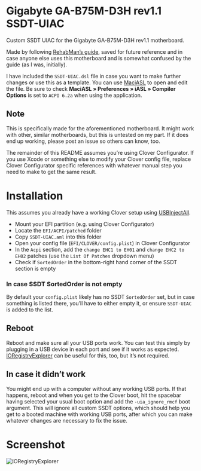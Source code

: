 # Gigabyte GA-B75M-D3H rev1.1 SSDT-UIAC
Custom SSDT UIAC for the Gigabyte GA-B75M-D3H rev1.1 motherboard.

Made by following [RehabMan’s guide](https://www.tonymacx86.com/threads/guide-creating-a-custom-ssdt-for-usbinjectall-kext.211311/), saved for future reference and in case anyone else uses this motherboard and is somewhat confused by the guide (as I was, initially).

I have included the `SSDT-UIAC.dsl` file in case you want to make further changes or use this as a template. You can use [MaciASL](https://bitbucket.org/RehabMan/os-x-maciasl-patchmatic) to open and edit the file. Be sure to check **MaciASL » Preferences » iASL » Compiler Options** is set to `ACPI 6.2a` when using the application.

## Note
This is specifically made for the aforementioned motherboard. It might work with other, similar motherboards, but this is untested on my part. If it does end up working, please post an issue so others can know, too. 

The remainder of this README assumes you’re using Clover Configurator. If you use Xcode or something else to modify your Clover config file, replace Clover Configurator specific references with whatever manual step you need to make to get the same result. 

# Installation
This assumes you already have a working Clover setup using [USBInjectAll](https://bitbucket.org/RehabMan/os-x-usb-inject-all).

- Mount your EFI partition (e.g. using Clover Configurator)
- Locate the `EFI/ACPI/patched` folder
- Copy `SSDT-UIAC.aml` into this folder
- Open your config file (`EFI/CLOVER/config.plist`) in Clover Configurator
- In the `Acpi` section, add the `change EHC1 to EH01` and `change EHC2 to EH02` patches (use the `List Of Patches` dropdown menu)
- Check if `SortedOrder` in the bottom-right hand corner of the SSDT section is empty

### In case SSDT SortedOrder is not empty
By default your `config.plist` likely has no SSDT `SortedOrder` set, but in case something is listed there, you’ll have to either empty it, or ensure `SSDT-UIAC` is added to the list.

## Reboot
Reboot and make sure all your USB ports work. You can test this simply by plugging in a USB device in each port and see if it works as expected. [IORegistryExplorer](https://www.tonymacx86.com/index.php?threads/guide-how-make-copy-ioreg.58368/) can be useful for this, too, but it’s not required.

## In case it didn’t work
You might end up with a computer without any working USB ports. If that happens, reboot and when you get to the Clover boot, hit the spacebar having selected your usual boot option and add the `-uia_ignore_rmcf` boot argument. This will ignore all custom SSDT options, which should help you get to a booted machine with working USB ports, after which you can make whatever changes are necessary to fix the issue.

# Screenshot
![IORegistryExplorer](hellodeibu.github.com/Gigabyte-GA-B75M-D3H-rev1.1-SSDT-UIAC/blob/master/Screenshots/IORegistryExplorer.png)

